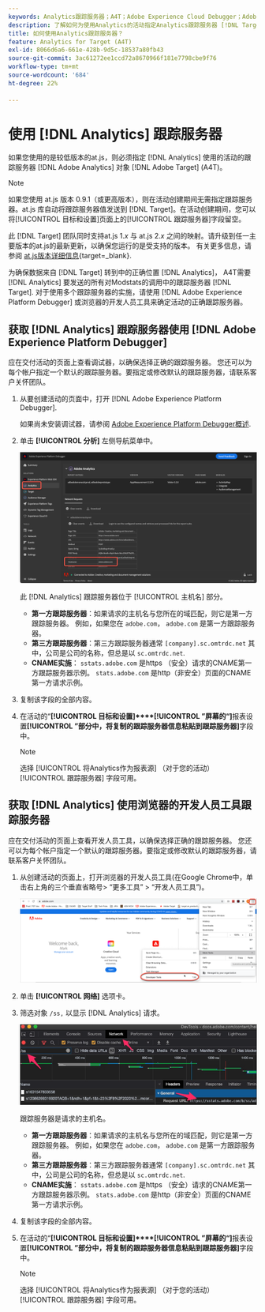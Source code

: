 ```yaml
---
keywords: Analytics跟踪服务器；A4T；Adobe Experience Cloud Debugger；Adobe Experience Platform Debugger；报表源；开发人员工具
description: 了解如何为使用Analytics的活动指定Analytics跟踪服务器 [!DNL Target] (A4T)。
title: 如何使用Analytics跟踪服务器？
feature: Analytics for Target (A4T)
exl-id: 8066d6a6-661e-428b-9d5c-18537a80fb43
source-git-commit: 3ac61272ee1ccd72a8670966f181e7798cbe9f76
workflow-type: tm+mt
source-wordcount: '684'
ht-degree: 22%

---
```


# 使用 [!DNL Analytics] 跟踪服务器

如果您使用的是较低版本的at.js，则必须指定 [!DNL Analytics] 使用的活动的跟踪服务器 [!DNL Adobe Analytics] 对象 [!DNL Adobe Target] (A4T)。

>[!NOTE]
>
>如果您使用 at.js 版本 0.9.1（或更高版本），则在活动创建期间无需指定跟踪服务器。at.js 库自动将跟踪服务器值发送到 [!DNL Target]。在活动创建期间，您可以将[!UICONTROL 目标和设置]页面上的[!UICONTROL 跟踪服务器]字段留空。
>
>此 [!DNL Target] 团队同时支持at.js 1.*x* 与 at.js 2.*x* 之间的映射。请升级到任一主要版本的at.js的最新更新，以确保您运行的是受支持的版本。 有关更多信息，请参阅 [at.js版本详细信息](https://developer.adobe.com/target/implement/client-side/atjs/target-atjs-versions/){target=_blank}.

为确保数据来自 [!DNL Target] 转到中的正确位置 [!DNL Analytics]， A4T需要 [!DNL Analytics] 要发送的所有对Modstats的调用中的跟踪服务器 [!DNL Target]. 对于使用多个跟踪服务器的实施，请使用 [!DNL Adobe Experience Platform Debugger] 或浏览器的开发人员工具来确定活动的正确跟踪服务器。

## 获取 [!DNL Analytics] 跟踪服务器使用 [!DNL Adobe Experience Platform Debugger]

应在交付活动的页面上查看调试器，以确保选择正确的跟踪服务器。 您还可以为每个帐户指定一个默认的跟踪服务器。要指定或修改默认的跟踪服务器，请联系客户关怀团队。

1. 从要创建活动的页面中，打开 [!DNL Adobe Experience Platform Debugger].

   如果尚未安装调试器，请参阅 [Adobe Experience Platform Debugger概述](https://experienceleague.adobe.com/docs/platform-learn/data-collection/debugger/overview.html).

1. 单击 **[!UICONTROL 分析]** 左侧导航菜单中。

   ![Screen_DebuggerTrackServ图像](assets/Screen_DebuggerTrackServ.png)

   此 [!DNL Analytics] 跟踪服务器位于 [!UICONTROL 主机名] 部分。

   * **第一方跟踪服务器**：如果请求的主机名与您所在的域匹配，则它是第一方跟踪服务器。 例如，如果您在 `adobe.com`， `adobe.com` 是第一方跟踪服务器。
   * **第三方跟踪服务器**：第三方跟踪服务器通常 `[company].sc.omtrdc.net` 其中，公司是公司的名称，但总是以 `sc.omtrdc.net`.
   * **CNAME实施**： `sstats.adobe.com` 是https （安全）请求的CNAME第一方跟踪服务器示例。 `stats.adobe.com` 是http（非安全）页面的CNAME第一方请求示例。

1. 复制该字段的全部内容。

1. 在活动的“**[!UICONTROL 目标和设置]****[!UICONTROL ”屏幕的“]**&#x200B;报表设置&#x200B;**[!UICONTROL ”部分中，将复制的跟踪服务器信息粘贴到跟踪服务器]**&#x200B;字段中。

   >[!NOTE]
   >
   >选择 [!UICONTROL 将Analytics作为报表源] （对于您的活动） [!UICONTROL 跟踪服务器] 字段可用。

## 获取 [!DNL Analytics] 使用浏览器的开发人员工具跟踪服务器

应在交付活动的页面上查看开发人员工具，以确保选择正确的跟踪服务器。 您还可以为每个帐户指定一个默认的跟踪服务器。要指定或修改默认的跟踪服务器，请联系客户关怀团队。

1. 从创建活动的页面上，打开浏览器的开发人员工具(在Google Chrome中，单击右上角的三个垂直省略号> “更多工具” > “开发人员工具”)。

   ![Chrome开发人员工具](/help/main/c-integrating-target-with-mac/a4t/assets/chrome-dev-tools.png)

1. 单击 **[!UICONTROL 网络]** 选项卡。

1. 筛选对象 `/ss,` 以显示 [!DNL Analytics] 请求。

   ![带有/ss搜索的Chrome开发人员工具](/help/main/c-integrating-target-with-mac/a4t/assets/chrome-search.png)

   跟踪服务器是请求的主机名。

   * **第一方跟踪服务器**：如果请求的主机名与您所在的域匹配，则它是第一方跟踪服务器。 例如，如果您在 `adobe.com`， `adobe.com` 是第一方跟踪服务器。
   * **第三方跟踪服务器**：第三方跟踪服务器通常 `[company].sc.omtrdc.net` 其中，公司是公司的名称，但总是以 `sc.omtrdc.net`.
   * **CNAME实施**： `sstats.adobe.com` 是https （安全）请求的CNAME第一方跟踪服务器示例。 `stats.adobe.com` 是http（非安全）页面的CNAME第一方请求示例。

1. 复制该字段的全部内容。

1. 在活动的“**[!UICONTROL 目标和设置]****[!UICONTROL ”屏幕的“]**&#x200B;报表设置&#x200B;**[!UICONTROL ”部分中，将复制的跟踪服务器信息粘贴到跟踪服务器]**&#x200B;字段中。

   >[!NOTE]
   >
   >选择 [!UICONTROL 将Analytics作为报表源] （对于您的活动） [!UICONTROL 跟踪服务器] 字段可用。
